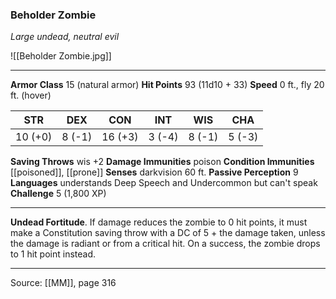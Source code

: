### Beholder Zombie
_Large undead, neutral evil_

![[Beholder Zombie.jpg]]




---

**Armor Class** 15 (natural armor)
**Hit Points** 93 (11d10 + 33)
**Speed** 0 ft., fly 20 ft. (hover)

| STR     | DEX     | CON     | INT     | WIS     | CHA     |
|---------|---------|---------|---------|---------|---------|
| 10 (+0) | 8 (-1) | 16 (+3) | 3 (-4) | 8 (-1) | 5 (-3) |

**Saving Throws** wis +2
**Damage Immunities** poison
**Condition Immunities** [[poisoned]], [[prone]]
**Senses** darkvision 60 ft.
**Passive Perception** 9
**Languages** understands Deep Speech and Undercommon but can't speak
**Challenge** 5 (1,800 XP)

---

**Undead Fortitude**. If damage reduces the zombie to 0 hit points, it must make a Constitution saving throw with a DC of 5 + the damage taken, unless the damage is radiant or from a critical hit. On a success, the zombie drops to 1 hit point instead.


---

Source: [[MM]], page 316